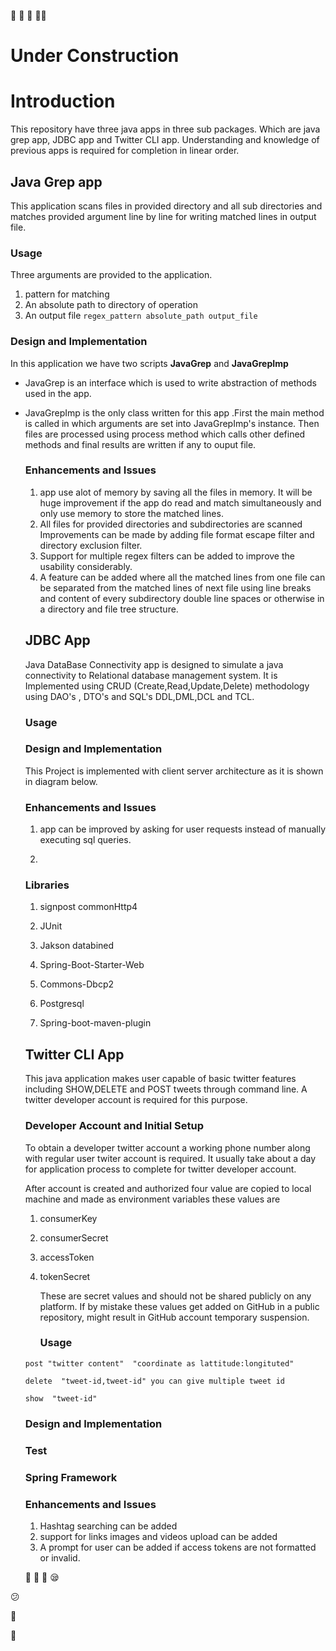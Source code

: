 :rocket:            :construction: :rocket: :construction_worker_man:

# Under Construction

# Introduction

This repository have three java apps in three sub packages. Which are java grep app, JDBC app and Twitter CLI app. Understanding and knowledge of previous apps is required for completion in linear order. 

## Java Grep app

This application scans files in provided directory and all sub directories and matches provided argument line by line for writing matched lines in output file.

### Usage

Three arguments are provided to the application.

1. pattern for matching
2. An absolute path to directory of operation
3. An output file
   `regex_pattern absolute_path output_file`

### Design and Implementation
In this application we have two scripts **JavaGrep** and **JavaGrepImp**
* JavaGrep is an interface which is used to write abstraction of methods used in the app.

* JavaGrepImp is the only class written for this app .First the main method is called  in which arguments are set into JavaGrepImp's instance. Then files are processed using process method which calls other defined methods and final results are written if any to ouput file.

  ### Enhancements and Issues

  1. app use alot of memory by saving all the files in memory. It will be huge improvement if the  app do  read and match simultaneously and only use memory to store the matched lines.
  2. All files for provided directories and subdirectories are scanned Improvements can be made by adding  file format escape filter and directory exclusion filter.
  3. Support for multiple regex filters can be added to improve the usability considerably.
  4. A feature can be added where all the matched lines from one file can be separated from the matched lines of next file using line breaks and  content of every subdirectory double line spaces or otherwise in a directory and file tree structure.

  ## JDBC App

  Java DataBase Connectivity  app is designed to simulate a java connectivity to Relational database management system. It is Implemented using CRUD (Create,Read,Update,Delete) methodology using DAO's , DTO's and SQL's DDL,DML,DCL and TCL.

  ### Usage

  

  

  

  ### Design and Implementation

  This Project is implemented with client server architecture as it is shown in diagram below.

  ### Enhancements and Issues

  1. app can be improved by asking for user requests instead of manually executing sql queries.

  2. 

  ### Libraries

  1. signpost commonHttp4

  2. JUnit

  3. Jakson databined

  4. Spring-Boot-Starter-Web

  5. Commons-Dbcp2

  6. Postgresql

  7. Spring-boot-maven-plugin

     

  ## Twitter CLI App

  This java application makes user capable of basic twitter features including SHOW,DELETE and POST tweets through command line. A twitter developer account is required for this purpose.

  ### Developer Account and Initial Setup

  To obtain a developer twitter account a working phone number along with regular user twiter account is required. It usually take about a day for application process to complete for twitter developer account.

  After account is created and authorized four value are copied to local machine and made as environment variables these values are

  1. consumerKey

  2. consumerSecret

  3. accessToken

  4. tokenSecret

     These are secret values and should not be shared publicly on any platform. If by mistake these values get added on GitHub in a public repository, might result in GitHub account temporary suspension. 

     ### Usage

  `post "twitter content"  "coordinate as lattitude:longituted"`
  
  `delete  "tweet-id,tweet-id" you can give multiple tweet id`
  
  `show  "tweet-id"`

  

  

  

  ### Design and Implementation

  

  

  

  

  

  

  ### Test

  

  

  

  ### Spring Framework

  

  

  

  

  

  ### Enhancements and Issues

  1. Hashtag searching can be added
  2. support for links images and videos upload can be added
  3. A prompt for user can be added if access tokens are not formatted or invalid.

  :rocket:
  :tada:
  :camel:
  :sleepy:

:confused:

:construction:

:construction_worker:

